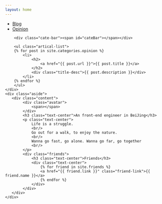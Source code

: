```yaml
---
layout: home
---
```


<div class="index-content opinion">
    <div class="section">
        <ul class="artical-cate">
            <li><a href="/"><span>Blog</span></a></li>
            <li><a href="/opinion"><span>Opinion</span></a></li>
        </ul>

        <div class="cate-bar"><span id="cateBar"></span></div>

        <ul class="artical-list">
        {% for post in site.categories.opinion %}
            <li>
                <h2>
                    <a href="{{ post.url }}">{{ post.title }}</a>
                </h2>
                <div class="title-desc">{{ post.description }}</div>
            </li>
        {% endfor %}
        </ul>
    </div>
    <div class="aside">
       <div class="content">
            <div class="avatar">
                <span></span>
            </div>
            <h3 class="text-center">An front-end engineer in BeiJing</h3>
            <p class="text-center">
                Life is a struggle.
                <br/>
                Go out for a walk, to enjoy the nature.
                <br/>
                Wanna go fast, go alone. Wanna go far, go together
                <br/>
            </p>
            <div class="friends">
                <h3 class="text-center">Friends</h3>
                <div class="text-center">
                    {% for friend in site.friends %}
                    <a href="{{ friend.link }}" class="friend-link">{{ friend.name }}</a>
                    {% endfor %}
                </div>
            </div>
       </div>
    </div>
</div>
